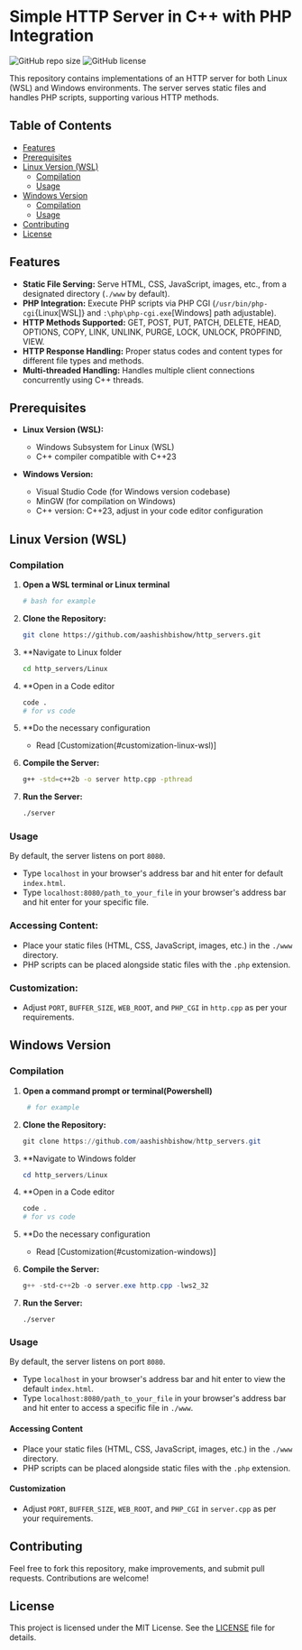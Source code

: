 # Simple HTTP Server in C++ with PHP Integration

![GitHub repo size](https://img.shields.io/github/repo-size/aashishbishow/http_servers)
![GitHub license](https://img.shields.io/github/license/aashishbishow/http_servers)

This repository contains implementations of an HTTP server for both Linux (WSL) and Windows environments. The server serves static files and handles PHP scripts, supporting various HTTP methods.

## Table of Contents

- [Features](#features)
- [Prerequisites](#prerequisites)
- [Linux Version (WSL)](#linux-version-wsl)
  - [Compilation](#compilation-linux-wsl)
  - [Usage](#usage-linux-wsl)
- [Windows Version](#windows-version)
  - [Compilation](#compilation-windows)
  - [Usage](#usage-windows)
- [Contributing](#contributing)
- [License](#license)

## Features

- **Static File Serving:** Serve HTML, CSS, JavaScript, images, etc., from a designated directory (`./www` by default).
- **PHP Integration:** Execute PHP scripts via PHP CGI (`/usr/bin/php-cgi`{Linux[WSL]} and `:\php\php-cgi.exe`[Windows] path adjustable).
- **HTTP Methods Supported:** GET, POST, PUT, PATCH, DELETE, HEAD, OPTIONS, COPY, LINK, UNLINK, PURGE, LOCK, UNLOCK, PROPFIND, VIEW.
- **HTTP Response Handling:** Proper status codes and content types for different file types and methods.
- **Multi-threaded Handling:** Handles multiple client connections concurrently using C++ threads.

## Prerequisites

- **Linux Version (WSL):**
  - Windows Subsystem for Linux (WSL)
  - C++ compiler compatible with C++23

- **Windows Version:**
  - Visual Studio Code (for Windows version codebase)
  - MinGW (for compilation on Windows)
  - C++ version: C++23, adjust in your code editor configuration


## Linux Version (WSL)

### Compilation

1. **Open a WSL terminal or Linux terminal**
   ```bash 
   # bash for example
   ```

2. **Clone the Repository:**
   ```bash
   git clone https://github.com/aashishbishow/http_servers.git
   ```

3. **Navigate to Linux folder
   ```bash
   cd http_servers/Linux
   ```

4. **Open in a Code editor
   ```bash
   code . 
   # for vs code
   ```

5. **Do the necessary configuration
   - Read [Customization(#customization-linux-wsl)]

6. **Compile the Server:**
   ```bash
   g++ -std=c++2b -o server http.cpp -pthread
   ```

7. **Run the Server:**
   ```bash
   ./server
   ```

### Usage

   By default, the server listens on port `8080`.
   - Type `localhost` in your browser's address bar and hit enter for default `index.html`.
   - Type `localhost:8080/path_to_your_file` in your browser's address bar and hit enter for your specific file.

### Accessing Content:

   - Place your static files (HTML, CSS, JavaScript, images, etc.) in the `./www` directory.
   - PHP scripts can be placed alongside static files with the `.php` extension.

### Customization:

   - Adjust `PORT`, `BUFFER_SIZE`, `WEB_ROOT`, and `PHP_CGI` in `http.cpp` as per your requirements.


## Windows Version

### Compilation

1. **Open a command prompt or terminal(Powershell)**
   ```powershell 
    # for example
   ```

2. **Clone the Repository:**
   ```powershell
   git clone https://github.com/aashishbishow/http_servers.git
   ```

3. **Navigate to Windows folder
   ```powershell
   cd http_servers/Linux
   ```

4. **Open in a Code editor
   ```powershell
   code .
   # for vs code
   ```

5. **Do the necessary configuration
   - Read [Customization(#customization-windows)]

6. **Compile the Server:**
   ```powershell
   g++ -std-c++2b -o server.exe http.cpp -lws2_32
   ```

7. **Run the Server:**
   ```
   ./server
   ```

### Usage

   By default, the server listens on port `8080`.
   - Type `localhost` in your browser's address bar and hit enter to view the default `index.html`.
   - Type `localhost:8080/path_to_your_file` in your browser's address bar and hit enter to access a specific file in `./www`.

#### Accessing Content

   - Place your static files (HTML, CSS, JavaScript, images, etc.) in the `./www` directory.
   - PHP scripts can be placed alongside static files with the `.php` extension.

#### Customization

   - Adjust `PORT`, `BUFFER_SIZE`, `WEB_ROOT`, and `PHP_CGI` in `server.cpp` as per your requirements.


## Contributing

Feel free to fork this repository, make improvements, and submit pull requests. Contributions are welcome!


## License

This project is licensed under the MIT License. See the [LICENSE](LICENSE) file for details.